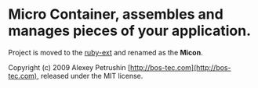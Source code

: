 # Micro Container, assembles and manages pieces of your application.
Project is moved to the [ruby-ext](http://github.com/alexeypetrushin/ruby-ext) and renamed as the **Micon**.

Copyright (c) 2009 Alexey Petrushin [http://bos-tec.com](http://bos-tec.com), released under the MIT license.